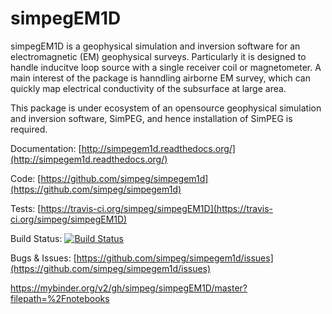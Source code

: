 simpegEM1D
==========

simpegEM1D is a geophysical simulation and inversion software for an
electromagnetic (EM) geophysical surveys. Particularly it is designed to
handle inducitve loop source with a single receiver coil or magnetometer.
A main interest of the package is hanndling airborne EM survey, which
can quickly map electrical conductivity of the subsurface at large area.

This package is under ecosystem of an opensource geophysical simulation and inversion software, SimPEG, and hence installation of SimPEG is required.


Documentation:
[http://simpegem1d.readthedocs.org/](http://simpegem1d.readthedocs.org/)

Code:
[https://github.com/simpeg/simpegem1d](https://github.com/simpeg/simpegem1d)

Tests:
[https://travis-ci.org/simpeg/simpegEM1D](https://travis-ci.org/simpeg/simpegEM1D)

Build Status:
[![Build Status](https://travis-ci.org/simpeg/simpegEM1D.svg?branch=master)](https://travis-ci.org/simpeg/simpegEM1D)

Bugs & Issues:
[https://github.com/simpeg/simpegem1d/issues](https://github.com/simpeg/simpegem1d/issues)

https://mybinder.org/v2/gh/simpeg/simpegEM1D/master?filepath=%2Fnotebooks
